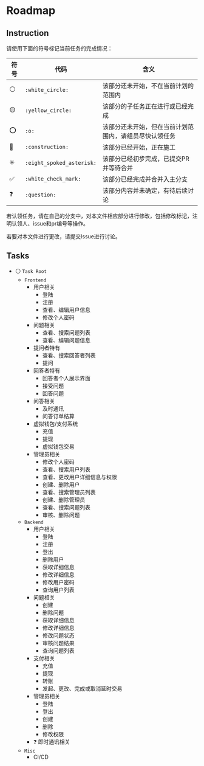 # Roadmap

## Instruction

请使用下面的符号标记当前任务的完成情况：

| 符号                    | 代码                      | 含义                                                   |
| ----------------------- | ------------------------- | ------------------------------------------------------ |
| :white_circle:          | `:white_circle:`          | 该部分还未开始，不在当前计划的范围内                   |
| :yellow_circle:         | `:yellow_circle:`         | 该部分的子任务正在进行或已经完成                       |
| :o:                     | `:o:`                     | 该部分还未开始，但在当前计划范围内，请组员尽快认领任务 |
| :construction:          | `:construction:`          | 该部分已经开始，正在施工                               |
| :eight_spoked_asterisk: | `:eight_spoked_asterisk:` | 该部分已经初步完成，已提交PR并等待合并                 |
| :white_check_mark:      | `:white_check_mark:`      | 该部分已经完成并合并入主分支                           |
| :question:              | `:question:`              | 该部分内容并未确定，有待后续讨论                       |

若认领任务，请在自己的分支中，对本文件相应部分进行修改，包括修改标记，注明认领人、issue和pr编号等操作。

若要对本文件进行更改，请提交Issue进行讨论。

## Tasks

- :white_circle: `Task Root`
  - `Frontend`
    - 用户相关
      - 登陆
      - 注册
      - 查看、编辑用户信息
      - 修改个人密码
    - 问题相关
      - 查看、搜索问题列表
      - 查看、编辑问题信息
    - 提问者特有
      - 查看、搜索回答者列表
      - 提问
    - 回答者特有
      - 回答者个人展示界面
      - 接受问题
      - 回答问题
    - 问答相关
      - 及时通讯
      - 问答订单结算
    - 虚拟钱包/支付系统
      - 充值
      - 提现
      - 虚拟钱包交易
    - 管理员相关
      - 修改个人密码
      - 查看、搜索用户列表
      - 查看、更改用户详细信息与权限
      - 创建、删除用户
      - 查看、搜索管理员列表
      - 创建、删除管理员
      - 查看、搜索问题列表
      - 审核、删除问题
  - `Backend`
    - 用户相关
      - 登陆
      - 注册
      - 登出
      - 删除用户
      - 获取详细信息
      - 修改详细信息
      - 修改用户密码
      - 查询用户列表
    - 问题相关
      - 创建
      - 删除问题
      - 获取详细信息
      - 修改详细信息
      - 修改问题状态
      - 审核问题结果
      - 查询问题列表
    - 支付相关
      - 充值
      - 提现
      - 转账
      - 发起、更改、完成或取消延时交易
    - 管理员相关
      - 登陆
      - 登出
      - 创建
      - 删除
      - 修改权限
    - :question: 即时通讯相关
  - `Misc`
    - CI/CD
